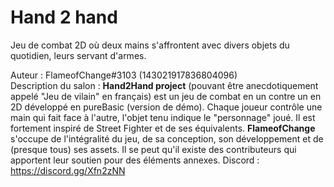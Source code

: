 # Hand 2 hand

Jeu de combat 2D où deux mains s'affrontent avec divers objets du quotidien, leurs servant d'armes.

Auteur : FlameofChange#3103 (143021917836804096)  
Description du salon : **Hand2Hand project** (pouvant être anecdotiquement appelé "Jeu de vilain" en français) est un jeu de combat en un contre un en 2D développé en pureBasic (version de démo). Chaque joueur contrôle une main qui fait face à l'autre, l'objet tenu indique le "personnage" joué. Il est fortement inspiré de Street Fighter et de ses équivalents.
**FlameofChange** s'occupe de l'intégralité du jeu, de sa conception, son développement et de (presque tous) ses assets. Il se peut qu'il existe des contributeurs qui apportent leur soutien pour des éléments annexes.
Discord :  https://discord.gg/Xfn2zNN
